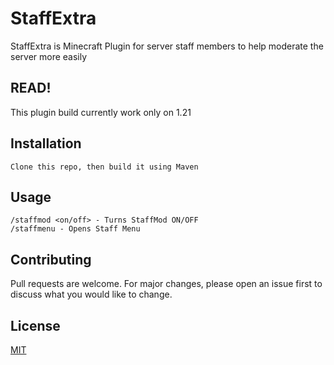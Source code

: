 # StaffExtra

StaffExtra is Minecraft Plugin for server staff members to help moderate the server more easily

## READ!

This plugin build currently work only on 1.21


## Installation



```
Clone this repo, then build it using Maven
```

## Usage

```
/staffmod <on/off> - Turns StaffMod ON/OFF
/staffmenu - Opens Staff Menu
```

## Contributing

Pull requests are welcome. For major changes, please open an issue first
to discuss what you would like to change.

## License

[MIT](https://choosealicense.com/licenses/mit/)
